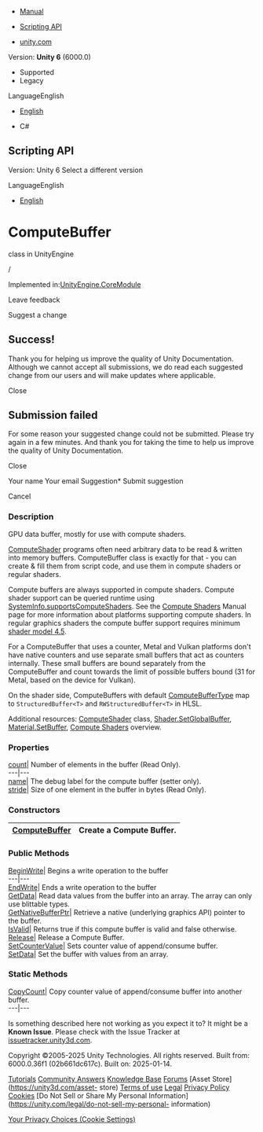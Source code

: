 [ ]()

  * [Manual](../Manual/index.html)
  * [Scripting API](../ScriptReference/index.html)

  * [unity.com](https://unity.com/)

Version: **Unity 6** (6000.0)

  * Supported
  * Legacy

LanguageEnglish

  * [English]()

  * C#

[ ](https://docs.unity3d.com)

## Scripting API

Version: Unity 6 Select a different version

LanguageEnglish

  * [English]()

# ComputeBuffer

class in UnityEngine

/

Implemented in:[UnityEngine.CoreModule](UnityEngine.CoreModule.html)

Leave feedback

Suggest a change

## Success!

Thank you for helping us improve the quality of Unity Documentation. Although
we cannot accept all submissions, we do read each suggested change from our
users and will make updates where applicable.

Close

## Submission failed

For some reason your suggested change could not be submitted. Please <a>try
again</a> in a few minutes. And thank you for taking the time to help us
improve the quality of Unity Documentation.

Close

Your name Your email Suggestion* Submit suggestion

Cancel

[ ]()

### Description

GPU data buffer, mostly for use with compute shaders.

[ComputeShader](ComputeShader.html) programs often need arbitrary data to be
read & written into memory buffers. ComputeBuffer class is exactly for that -
you can create & fill them from script code, and use them in compute shaders
or regular shaders.  
  
Compute buffers are always supported in compute shaders. Compute shader
support can be queried runtime using
[SystemInfo.supportsComputeShaders](SystemInfo-supportsComputeShaders.html).
See the [Compute Shaders](../Manual/class-ComputeShader.html) Manual page for
more information about platforms supporting compute shaders. In regular
graphics shaders the compute buffer support requires minimum [shader model
4.5](../Manual/SL-ShaderCompileTargets.html).  
  
For a ComputeBuffer that uses a counter, Metal and Vulkan platforms don't have
native counters and use separate small buffers that act as counters
internally. These small buffers are bound separately from the ComputeBuffer
and count towards the limit of possible buffers bound (31 for Metal, based on
the device for Vulkan).  
  
On the shader side, ComputeBuffers with default
[ComputeBufferType](ComputeBufferType.html) map to `StructuredBuffer<T>` and
`RWStructuredBuffer<T>` in HLSL.  
  
Additional resources: [ComputeShader](ComputeShader.html) class,
[Shader.SetGlobalBuffer](Shader.SetGlobalBuffer.html),
[Material.SetBuffer](Material.SetBuffer.html), [Compute
Shaders](../Manual/class-ComputeShader.html) overview.

### Properties

[count](ComputeBuffer-count.html)| Number of elements in the buffer (Read
Only).  
---|---  
[name](ComputeBuffer-name.html)| The debug label for the compute buffer
(setter only).  
[stride](ComputeBuffer-stride.html)| Size of one element in the buffer in
bytes (Read Only).  
  
### Constructors

[ComputeBuffer](ComputeBuffer-ctor.html)| Create a Compute Buffer.  
---|---  
  
### Public Methods

[BeginWrite](ComputeBuffer.BeginWrite.html)| Begins a write operation to the
buffer  
---|---  
[EndWrite](ComputeBuffer.EndWrite.html)| Ends a write operation to the buffer  
[GetData](ComputeBuffer.GetData.html)| Read data values from the buffer into
an array. The array can only use blittable types.  
[GetNativeBufferPtr](ComputeBuffer.GetNativeBufferPtr.html)| Retrieve a native
(underlying graphics API) pointer to the buffer.  
[IsValid](ComputeBuffer.IsValid.html)| Returns true if this compute buffer is
valid and false otherwise.  
[Release](ComputeBuffer.Release.html)| Release a Compute Buffer.  
[SetCounterValue](ComputeBuffer.SetCounterValue.html)| Sets counter value of
append/consume buffer.  
[SetData](ComputeBuffer.SetData.html)| Set the buffer with values from an
array.  
  
### Static Methods

[CopyCount](ComputeBuffer.CopyCount.html)| Copy counter value of
append/consume buffer into another buffer.  
---|---  
  
Is something described here not working as you expect it to? It might be a
**Known Issue**. Please check with the Issue Tracker at
[issuetracker.unity3d.com](https://issuetracker.unity3d.com).

Copyright ©2005-2025 Unity Technologies. All rights reserved. Built from:
6000.0.36f1 (02b661dc617c). Built on: 2025-01-14.

[Tutorials](https://unity3d.com/learn) [Community
Answers](https://answers.unity3d.com) [Knowledge
Base](https://support.unity3d.com/hc/en-us)
[Forums](https://forum.unity3d.com) [Asset Store](https://unity3d.com/asset-
store) [Terms of use](https://docs.unity3d.com/Manual/TermsOfUse.html)
[Legal](https://unity.com/legal) [Privacy
Policy](https://unity.com/legal/privacy-policy)
[Cookies](https://unity.com/legal/cookie-policy) [Do Not Sell or Share My
Personal Information](https://unity.com/legal/do-not-sell-my-personal-
information)

[Your Privacy Choices (Cookie Settings)](javascript:void\(0\);)

